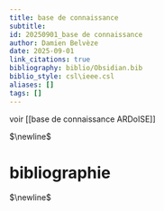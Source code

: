 ```yaml
---
title: base de connaissance
subtitle:
id: 20250901_base de connaissance
author: Damien Belvèze
date: 2025-09-01
link_citations: true
bibliography: biblio/Obsidian.bib
biblio_style: csl\ieee.csl
aliases: []
tags: []
---
```

voir [[base de connaissance ARDoISE]]



$\newline$
# bibliographie
$\newline$






